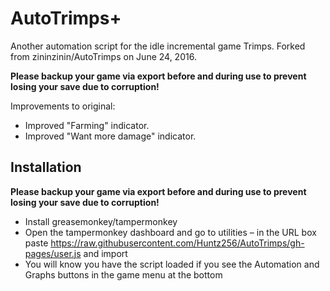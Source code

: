 # AutoTrimps+
Another automation script for the idle incremental game Trimps.
Forked from zininzinin/AutoTrimps on June 24, 2016. 

**Please backup your game via export before and during use to prevent losing your save due to corruption!**

Improvements to original:
- Improved "Farming" indicator. 
- Improved "Want more damage" indicator.

## Installation
**Please backup your game via export before and during use to prevent losing your save due to corruption!**

- Install greasemonkey/tampermonkey
- Open the tampermonkey dashboard and go to utilities – in the URL box paste https://raw.githubusercontent.com/Huntz256/AutoTrimps/gh-pages/user.js and import
- You will know you have the script loaded if you see the Automation and Graphs buttons in the game menu at the bottom


